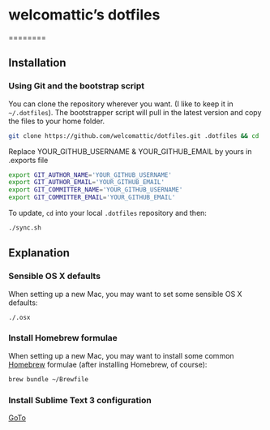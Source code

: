 # welcomattic’s dotfiles
========

## Installation

### Using Git and the bootstrap script

You can clone the repository wherever you want. (I like to keep it in `~/.dotfiles`).
The bootstrapper script will pull in the latest version and copy the files to your home folder.

```bash
git clone https://github.com/welcomattic/dotfiles.git .dotfiles && cd .dotfiles && ./sync.sh
```

Replace YOUR_GITHUB_USERNAME & YOUR_GITHUB_EMAIL by yours in .exports file

```bash
export GIT_AUTHOR_NAME='YOUR_GITHUB_USERNAME'
export GIT_AUTHOR_EMAIL='YOUR_GITHUB_EMAIL'
export GIT_COMMITTER_NAME='YOUR_GITHUB_USERNAME'
export GIT_COMMITTER_EMAIL='YOUR_GITHUB_EMAIL'
```

To update, `cd` into your local `.dotfiles` repository and then:

```bash
./sync.sh
```

## Explanation

### Sensible OS X defaults

When setting up a new Mac, you may want to set some sensible OS X defaults:

```bash
./.osx
```

### Install Homebrew formulae

When setting up a new Mac, you may want to install some common [Homebrew](http://brew.sh/) formulae (after installing Homebrew, of course):

```bash
brew bundle ~/Brewfile
```

### Install Sublime Text 3 configuration

[GoTo](https://github.com/welcoMattic/dotfiles/tree/master/ST3)

